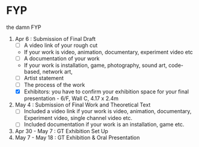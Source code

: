 # FYP
the damn FYP

1. Apr 6 : Submission of Final Draft
    - [ ] A video link of your rough cut
     - If your work is video, animation, documentary, experiment video etc
    - [ ] A documentation of your work
     - If your work is installation, game, photography, sound art, code-based, network art,
    - [ ] Artist statement
    - [ ] The process of the work
    - [X] Exhibitors: you have to confirm your exhibition space for your final presentation
          - 6/F, Wall C, 4.17 x 2.4m
2. May 4 : Submission of Final Work and Theoretical Text
   - [ ] Included a video link if your work is video, animation, documentary, Experiment video, single channel video etc.
   - [ ] Included documentation if your work is an installation, game etc.
3. Apr 30 - May 7 : GT Exhibition Set Up
4. May 7 - May 18 : GT Exhibition & Oral Presentation
